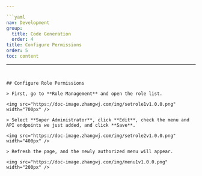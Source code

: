 ```yaml
---

```yaml
nav: Development
group:
  title: Code Generation
  order: 4
title: Configure Permissions
order: 5
toc: content
```

---
```


## Configure Role Permissions

> First, go to **Role Management** and open the role list.

<img src="https://doc-image.zhangwj.com/img/setrole1v1.0.0.png" width="700px" />

> Select **Super Administrator**, click **Edit**, check the menu and API endpoints we just added, and click **Save**.

<img src="https://doc-image.zhangwj.com/img/setrole2v1.0.0.png" width="400px" />

> Refresh the page, and the newly authorized menu will appear.

<img src="https://doc-image.zhangwj.com/img/menu1v1.0.0.png" width="200px" />
